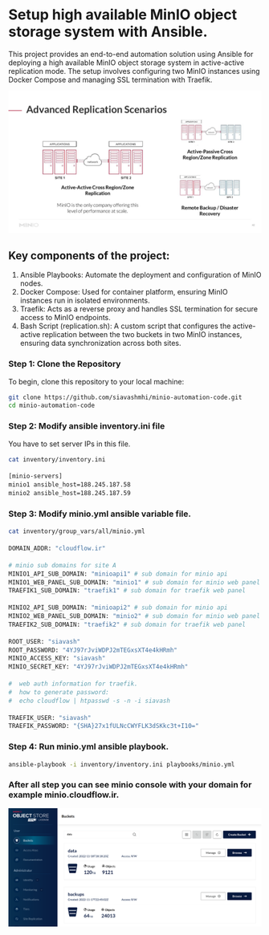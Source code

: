 # Setup high available MinIO object storage system with Ansible.

This project provides an end-to-end automation solution using Ansible for deploying a high available MinIO object storage system in active-active replication mode. The setup involves configuring two MinIO instances using Docker Compose and managing SSL termination with Traefik.

![minio high level design](./images/minio-design.jpg "minio high level design")

## Key components of the project:
1. Ansible Playbooks: Automate the deployment and configuration of MinIO nodes.
2. Docker Compose: Used for container platform, ensuring MinIO instances run in isolated environments.
3. Traefik: Acts as a reverse proxy and handles SSL termination for secure access to MinIO endpoints.
4. Bash Script (replication.sh): A custom script that configures the active-active replication between the two buckets in two MinIO instances, ensuring data synchronization across both sites.

### Step 1: Clone the Repository

To begin, clone this repository to your local machine:

```bash
git clone https://github.com/siavashmhi/minio-automation-code.git
cd minio-automation-code
```

### Step 2: Modify ansible inventory.ini file

You have to set server IPs in this file.

```bash
cat inventory/inventory.ini 

[minio-servers]
minio1 ansible_host=188.245.187.58
minio2 ansible_host=188.245.187.59

```
### Step 3: Modify minio.yml ansible variable file.

```bash
cat inventory/group_vars/all/minio.yml 

DOMAIN_ADDR: "cloudflow.ir"

# minio sub domains for site A
MINIO1_API_SUB_DOMAIN: "minioapi1" # sub domain for minio api
MINIO1_WEB_PANEL_SUB_DOMAIN: "minio1" # sub domain for minio web panel
TRAEFIK1_SUB_DOMAIN: "traefik1" # sub domain for traefik web panel

MINIO2_API_SUB_DOMAIN: "minioapi2" # sub domain for minio api
MINIO2_WEB_PANEL_SUB_DOMAIN: "minio2" # sub domain for minio web panel
TRAEFIK2_SUB_DOMAIN: "traefik2" # sub domain for traefik web panel

ROOT_USER: "siavash"
ROOT_PASSWORD: "4YJ97rJviWDPJ2mTEGxsXT4e4kHRmh"
MINIO_ACCESS_KEY: "siavash"
MINIO_SECRET_KEY: "4YJ97rJviWDPJ2mTEGxsXT4e4kHRmh"

#  web auth information for traefik.
#  how to generate password:
#  echo cloudflow | htpasswd -s -n -i siavash

TRAEFIK_USER: "siavash"
TRAEFIK_PASSWORD: "{SHA}27x1fULNcCWYFLK3dSKkc3t+I10="

```

### Step 4: Run minio.yml ansible playbook.

```bash
ansible-playbook -i inventory/inventory.ini playbooks/minio.yml
```

### After all step you can see minio console with your domain for example minio.cloudflow.ir.

![minio console](./images/minio-console.png "minio console")
